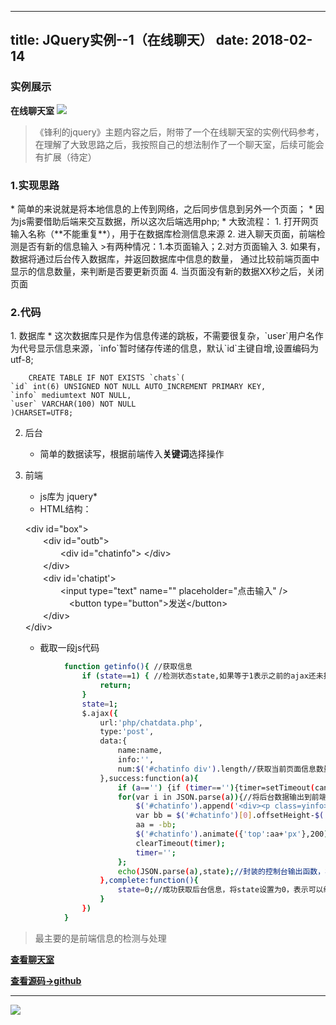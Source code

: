 ------
title: JQuery实例--1（在线聊天）
date: 2018-02-14
------


### 实例展示
**在线聊天室**
![](https://cl.ly/361J3N3W0S43/2.gif)

>《锋利的jquery》主题内容之后，附带了一个在线聊天室的实例代码参考，在理解了大致思路之后，我按照自己的想法制作了一个聊天室，后续可能会有扩展（待定）
<h3>1.实现思路</h3>
* 简单的来说就是将本地信息的上传到网络，之后同步信息到另外一个页面；
* 因为js需要借助后端来交互数据，所以这次后端选用php;
* 大致流程：
   <!-- more -->
   1. 打开网页输入名称（**不能重复**），用于在数据库检测信息来源
   2. 进入聊天页面，前端检测是否有新的信息输入   
>有两种情况：1.本页面输入；2.对方页面输入
   3. 如果有，数据将通过后台传入数据库，并返回数据库中信息的数量，
通过比较前端页面中显示的信息数量，来判断是否要更新页面
   4. 当页面没有新的数据XX秒之后，关闭页面

<h3>2.代码</h3>
1. 数据库
   * 这次数据库只是作为信息传递的跳板，不需要很复杂，`user`用户名作为代号显示信息来源，`info`暂时储存传递的信息，默认`id`主键自增,设置编码为utf-8;

		CREATE TABLE IF NOT EXISTS `chats`(  
	`id` int(6) UNSIGNED NOT NULL AUTO_INCREMENT PRIMARY KEY,  
	`info` mediumtext NOT NULL,  
	`user` VARCHAR(100) NOT NULL  
    )CHARSET=UTF8;

2. 后台
   + 简单的数据读写，根据前端传入**关键词**选择操作
   
3. 前端
   + js库为  jquery*
   + HTML结构：  

	&lt;div id=&quot;box&quot;&gt;  
	　　&lt;div id=&quot;outb&quot;&gt;  
		　　　　&lt;div id=&quot;chatinfo&quot;&gt; &lt;/div&gt;  
	　　&lt;/div&gt;  
	　　&lt;div id=&#x27;chatipt&#x27;&gt;  
	　　　　&lt;input type=&quot;text&quot;   name=&quot;&quot; placeholder=&quot;点击输入&quot; /&gt;
	　　　　　&lt;button type=&quot;button&quot;&gt;发送&lt;/button&gt;  
	　　&lt;/div&gt;  
	&lt;/div&gt;

	+ 截取一段js代码  
``` bash
			function getinfo(){ //获取信息
				if (state==1) { //检测状态state,如果等于1表示之前的ajax还未执行完毕，则跳过本次
					return;
				}
				state=1;
				$.ajax({
					url:'php/chatdata.php',
					type:'post',
					data:{
						name:name,
						info:'',
						num:$('#chatinfo div').length//获取当前页面信息数量，传递后台
					},success:function(a){
						if (a=='') {if (timer==''){timer=setTimeout(candel,'300000');}return;};//重置计时器
						for(var i in JSON.parse(a)){//将后台数据输出到前端页面
							$('#chatinfo').append('<div><p class=yinfo>'+JSON.parse(a)[i].info+'</p></div>');
							var bb = $('#chatinfo')[0].offsetHeight-$('#chatinfo').parent().height();
							aa = -bb;
							$('#chatinfo').animate({'top':aa+'px'},200);
							clearTimeout(timer);
							timer='';
						};
						echo(JSON.parse(a),state);//封装的控制台输出函数，相当于console.log()
					},complete:function(){
						state=0;//成功获取后台信息，将state设置为0，表示可以继续获取数据
					}
				})
			}
```
> 最主要的是前端信息的检测与处理  

**[查看聊天室](http://xthtx.site/chatonline/chathome.html)**  

**[查看源码->github](https://github.com/sansx/web/tree/master/chatonline)**  



----
![](https://d26dzxoao6i3hh.cloudfront.net/items/3u1r282K3s2U1k2S3f2Z/j2.gif)